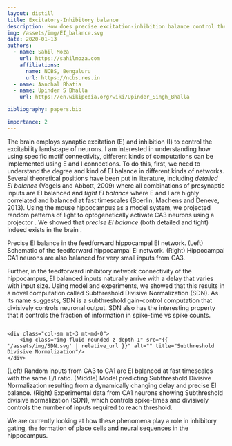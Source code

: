 ```yaml
---
layout: distill 
title: Excitatory-Inhibitory balance 
description: How does precise excitation-inhibition balance control the activity landscape in the brain.
img: /assets/img/EI_balance.svg
date: 2020-01-13
authors:
  - name: Sahil Moza
    url: https://sahilmoza.com
    affiliations:
      name: NCBS, Bengaluru
      url: https://ncbs.res.in
  - name: Aanchal Bhatia
  - name: Upinder S Bhalla
    url: https://en.wikipedia.org/wiki/Upinder_Singh_Bhalla

bibliography: papers.bib

importance: 2
---
```


The brain employs synaptic excitation (E) and inhibition (I) to control the excitability landscape of neurons. I am interested in understanding how using specific motif connectivity, different kinds of computations can be implemented using E and I connections. To do this, first, we need to understand the degree and kind of EI balance in different kinds of networks. Several theoretical positions have been put in literature, including _detailed EI balance_ (Vogels and Abbott, 2009) where all combinations of presynaptic inputs are EI balanced and _tight EI balance_ where E and I are highly correlated and balanced at fast timescales (Boerlin, Machens and Deneve, 2013). Using the mouse hippocampus as a model system, we projected random patterns of light to optogenetically activate CA3 neurons using a projector <d-cite key="bhatiapatterned"></d-cite>. We showed that _precise EI balance_ (both detailed and tight) indeed exists in the brain <d-cite key="bhatia2019precise"></d-cite>.

<div class="row">
    <div class="col-sm mt-5 mt-md-0">
        <img class="img-fluid rounded z-depth-1" src="{{ '/assets/img/feedforwardNN.svg' | relative_url }}" alt="" title="example image"/>
    </div>
    <div class="col-sm mt-4 mt-md-0">
        <img class="img-fluid rounded z-depth-1" src="{{ '/assets/img/2_precise_small.svg' | relative_url }}" alt="" title="example image"/>
    </div>
</div>
<div class="caption">
    Precise EI balance in the feedforward hippocampal EI network. (Left) Schematic of the feedforward hippocampal EI network. (Right) Hippocampal CA1 neurons are also balanced for very small inputs from CA3.
</div>

Further, in the feedforward inhibitory network connectivity of the hippocampus, EI balanced inputs naturally arrive with a delay that varies with input size. Using model and experiments, we showed that this results in a novel computation called Subthreshold Divisive Normalization (SDN). As its name suggests, SDN is a subthreshold gain-control computation that divisively controls neuronal output. SDN also has the interesting property that it controls the fraction of information in spike-time vs spike counts.

<div class="row justify-content-sm-center">
    <div class="col-sm mt-3 mt-md-0">
        <img class="img-fluid rounded z-depth-1" src="{{ '/assets/img/EI_balance.svg' | relative_url }}" alt="" title="Precise EI balance"/>
    </div>
    <div class="col-sm mt-3 mt-md-0">
        <img class="img-fluid rounded z-depth-1" src="{{ '/assets/img/model.svg' | relative_url }}" alt="" title="ei balance sdn model"/>
    </div>

    <div class="col-sm mt-3 mt-md-0">
        <img class="img-fluid rounded z-depth-1" src="{{ '/assets/img/SDN.svg' | relative_url }}" alt="" title="Subthreshold Divisive Normalization"/>
    </div>
</div>
<div class="caption">
    (Left) Random inputs from CA3 to CA1 are EI balanced at fast timescales with the same E/I ratio. (Middle) Model predicting Subthreshold Divisive Normalization resulting from a dynamically changing delay and precise EI balance. (Right) Experimental data from CA1 neurons showing Subthreshold divisive normalization (SDN), which controls spike-times and divisively controls the number of inputs required to reach threshold.
</div>

We are currently looking at how these phenomena play a role in inhibitory gating, the formation of place cells and neural sequences in the hippocampus.
